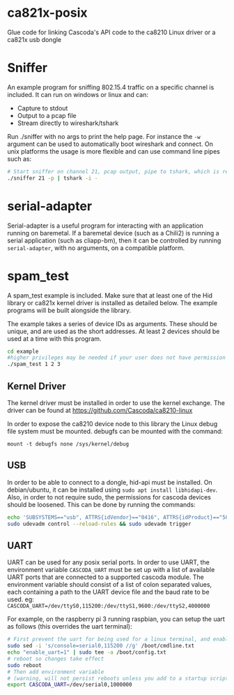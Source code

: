 # ca821x-posix
Glue code for linking Cascoda's API code to the ca8210 Linux driver or a ca821x usb dongle

# Sniffer
An example program for sniffing 802.15.4 traffic on a specific channel is included. It can run on windows or linux and can:
- Capture to stdout
- Output to a pcap file
- Stream directly to wireshark/tshark

Run ./sniffer with no args to print the help page. For instance the ``-w`` argument can be used to automatically boot wireshark and connect. On unix platforms the usage is more flexible and can use command line pipes such as:
```bash
# Start sniffer on channel 21, pcap output, pipe to tshark, which is receiving on stdin.
./sniffer 21 -p | tshark -i -
```

# serial-adapter
Serial-adapter is a useful program for interacting with an application running on baremetal. If a baremetal device (such as a Chili2) is running a serial application (such as cliapp-bm), then it can be controlled by running ``serial-adapter``, with no arguments, on a compatible platform.

# spam_test
A spam_test example is included. Make sure that at least one of the Hid library or ca821x kernel driver is installed as detailed below. The example programs will be built alongside the library.

The example takes a series of device IDs as arguments. These should be unique, and are used as the short addresses. At least 2 devices should be used at a time with this program.
```bash
cd example
#higher privileges may be needed if your user does not have permission to access devices
./spam_test 1 2 3
```

## Kernel Driver
The kernel driver must be installed in order to use the kernel exchange. The driver can be found at https://github.com/Cascoda/ca8210-linux

In order to expose the ca8210 device node to this library the Linux debug file system must be mounted. debugfs can be mounted with the command:
```
mount -t debugfs none /sys/kernel/debug
```

## USB
In order to be able to connect to a dongle, hid-api must be installed. On debian/ubuntu, it can be installed using ```sudo apt install libhidapi-dev```. Also, in order to not require sudo, the permissions for cascoda devices should be loosened. This can be done by running the commands:
```bash
echo 'SUBSYSTEMS=="usb", ATTRS{idVendor}=="0416", ATTRS{idProduct}=="5020", ACTION=="add", MODE="0666"' | sudo tee /etc/udev/rules.d/99-cascoda.rules > /dev/null
sudo udevadm control --reload-rules && sudo udevadm trigger
```

## UART
UART can be used for any posix serial ports. In order to use UART, the environment variable ``CASCODA_UART`` must be set up with a list of available UART ports that are connected to a supported cascoda module. The environment variable should consist of a list of colon separated values, each containing a path to the UART device file and the baud rate to be used.
eg: ``CASCODA_UART=/dev/ttyS0,115200:/dev/ttyS1,9600:/dev/ttyS2,4000000``

For example, on the raspberry pi 3 running raspbian, you can setup the uart as follows (this overrides the uart terminal):
```bash
# First prevent the uart for being used for a linux terminal, and enable it
sudo sed -i 's/console=serial0,115200 //g' /boot/cmdline.txt
echo "enable_uart=1" | sudo tee -a /boot/config.txt
# reboot so changes take effect
sudo reboot
# Then add environment variable 
# (warning, will not persist reboots unless you add to a startup script)
export CASCODA_UART=/dev/serial0,1000000
